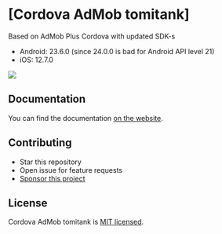 # [Cordova AdMob tomitank]

Based on AdMob Plus Cordova with updated SDK-s
- Android: 23.6.0 (since 24.0.0 is bad for Android API level 21)
- iOS: 12.7.0

[![](https://img.shields.io/static/v1?label=Sponsor%20Me&style=for-the-badge&message=%E2%9D%A4&logo=GitHub&color=%23fe8e86)](https://github.com/sponsors/tomitank)

## Documentation

You can find the documentation [on the website](https://admob-plus.github.io/docs/cordova).

## Contributing

- Star this repository
- Open issue for feature requests
- [Sponsor this project](https://github.com/sponsors/tomitank)

## License

Cordova AdMob tomitank is [MIT licensed](../../LICENSE).
